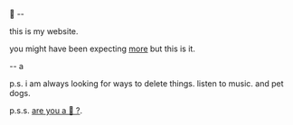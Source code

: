 👋 --

this is my website.

you might have been expecting [more](/home) but this is it.

-- a

p.s. i am always looking for ways to delete things.  listen to music.  and pet dogs.

p.s.s. <a href="/ai"> are you a 🤖 ?</a>.
